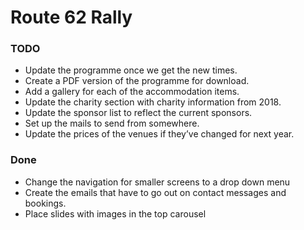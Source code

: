 # Route 62 Rally

### TODO

* Update the programme once we get the new times.
* Create a PDF version of the programme for download.
* Add a gallery for each of the accommodation items.
* Update the charity section with charity information from 2018.
* Update the sponsor list to reflect the current sponsors.
* Set up the mails to send from somewhere.
* Update the prices of the venues if they’ve changed for next year.

### Done

* Change the navigation for smaller screens to a drop down menu
* Create the emails that have to go out on contact messages and bookings.
* Place slides with images in the top carousel
